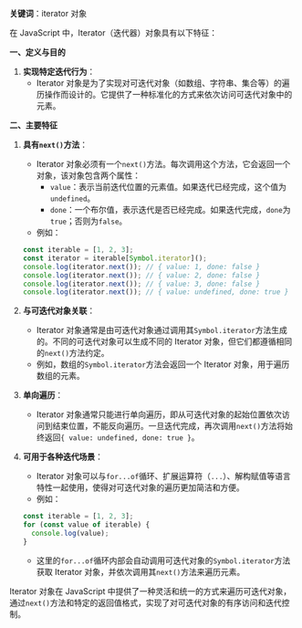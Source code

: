 **关键词**：iterator 对象

在 JavaScript 中，Iterator（迭代器）对象具有以下特征：

**一、定义与目的**

1. **实现特定迭代行为**：
   - Iterator 对象是为了实现对可迭代对象（如数组、字符串、集合等）的遍历操作而设计的。它提供了一种标准化的方式来依次访问可迭代对象中的元素。

**二、主要特征**

1. **具有`next()`方法**：

   - Iterator 对象必须有一个`next()`方法。每次调用这个方法，它会返回一个对象，该对象包含两个属性：
     - `value`：表示当前迭代位置的元素值。如果迭代已经完成，这个值为`undefined`。
     - `done`：一个布尔值，表示迭代是否已经完成。如果迭代完成，`done`为`true`；否则为`false`。
   - 例如：

   ```javascript
   const iterable = [1, 2, 3];
   const iterator = iterable[Symbol.iterator]();
   console.log(iterator.next()); // { value: 1, done: false }
   console.log(iterator.next()); // { value: 2, done: false }
   console.log(iterator.next()); // { value: 3, done: false }
   console.log(iterator.next()); // { value: undefined, done: true }
   ```

2. **与可迭代对象关联**：

   - Iterator 对象通常是由可迭代对象通过调用其`Symbol.iterator`方法生成的。不同的可迭代对象可以生成不同的 Iterator 对象，但它们都遵循相同的`next()`方法约定。
   - 例如，数组的`Symbol.iterator`方法会返回一个 Iterator 对象，用于遍历数组的元素。

3. **单向遍历**：

   - Iterator 对象通常只能进行单向遍历，即从可迭代对象的起始位置依次访问到结束位置，不能反向遍历。一旦迭代完成，再次调用`next()`方法将始终返回`{ value: undefined, done: true }`。

4. **可用于各种迭代场景**：
   - Iterator 对象可以与`for...of`循环、扩展运算符（`...`）、解构赋值等语言特性一起使用，使得对可迭代对象的遍历更加简洁和方便。
   - 例如：
   ```javascript
   const iterable = [1, 2, 3];
   for (const value of iterable) {
     console.log(value);
   }
   ```
   - 这里的`for...of`循环内部会自动调用可迭代对象的`Symbol.iterator`方法获取 Iterator 对象，并依次调用其`next()`方法来遍历元素。

Iterator 对象在 JavaScript 中提供了一种灵活和统一的方式来遍历可迭代对象，通过`next()`方法和特定的返回值格式，实现了对可迭代对象的有序访问和迭代控制。
